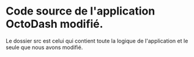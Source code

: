 # Code source de l'application OctoDash modifié.
Le dossier src est celui qui contient toute la logique de l'application et le seule que nous avons modifié.
